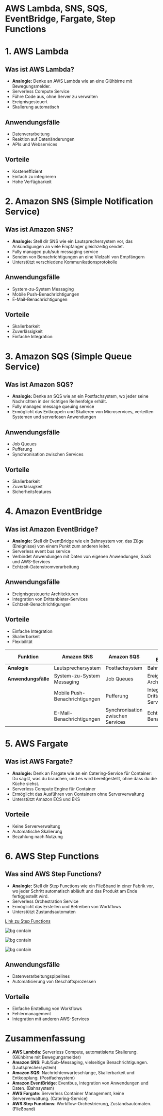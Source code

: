 # AWS Lambda, SNS, SQS, EventBridge, Fargate, Step Functions



# 1. AWS Lambda

## Was ist AWS Lambda?

- **Analogie:** Denke an AWS Lambda wie an eine Glühbirne mit Bewegungsmelder.
- Serverless Compute Service
- Führe Code aus, ohne Server zu verwalten
- Ereignisgesteuert
- Skalierung automatisch


## Anwendungsfälle

- Datenverarbeitung
- Reaktion auf Datenänderungen
- APIs und Webservices


## Vorteile

- Kosteneffizient
- Einfach zu integrieren
- Hohe Verfügbarkeit



# 2. Amazon SNS (Simple Notification Service)

## Was ist Amazon SNS?

- **Analogie:** Stell dir SNS wie ein Lautsprechersystem vor, das Ankündigungen an viele Empfänger gleichzeitig sendet.
- Fully managed pub/sub messaging service
- Senden von Benachrichtigungen an eine Vielzahl von Empfängern
- Unterstützt verschiedene Kommunikationsprotokolle


## Anwendungsfälle

- System-zu-System Messaging
- Mobile Push-Benachrichtigungen
- E-Mail-Benachrichtigungen


## Vorteile

- Skalierbarkeit
- Zuverlässigkeit
- Einfache Integration



# 3. Amazon SQS (Simple Queue Service)

## Was ist Amazon SQS?

- **Analogie:** Denke an SQS wie an ein Postfachsystem, wo jeder seine Nachrichten in der richtigen Reihenfolge erhält.
- Fully managed message queuing service
- Ermöglicht das Entkoppeln und Skalieren von Microservices, verteilten Systemen und serverlosen Anwendungen


## Anwendungsfälle

- Job Queues
- Pufferung
- Synchronisation zwischen Services


## Vorteile

- Skalierbarkeit
- Zuverlässigkeit
- Sicherheitsfeatures



# 4. Amazon EventBridge

## Was ist Amazon EventBridge?

- **Analogie:** Stell dir EventBridge wie ein Bahnsystem vor, das Züge (Ereignisse) von einem Punkt zum anderen leitet.
- Serverless event bus service
- Verbindet Anwendungen mit Daten von eigenen Anwendungen, SaaS und AWS-Services
- Echtzeit-Datenstromverarbeitung


## Anwendungsfälle

- Ereignisgesteuerte Architekturen
- Integration von Drittanbieter-Services
- Echtzeit-Benachrichtigungen


## Vorteile

- Einfache Integration
- Skalierbarkeit
- Flexibilität




| Funktion                | Amazon SNS                               | Amazon SQS                                | Amazon EventBridge                         |
|----------------------|------------------------------------------|-------------------------------------------|--------------------------------------------|
| **Analogie**            | Lautsprechersystem                       | Postfachsystem                           | Bahnsystem                                 |
| **Anwendungsfälle**     | System-zu-System Messaging             | Job Queues                             | Ereignisgesteuerte Architekturen        |
|                         | Mobile Push-Benachrichtigungen         |  Pufferung                              |  Integration von Drittanbieter-Services  |
|                         | E-Mail-Benachrichtigungen              | Synchronisation zwischen Services      | Echtzeit-Benachrichtigungen              |



# 5. AWS Fargate

## Was ist AWS Fargate?

- **Analogie:** Denk an Fargate wie an ein Catering-Service für Container: Du sagst, was du brauchen, und es wird bereitgestellt, ohne dass du die Küche siehst.
- Serverless Compute Engine für Container
- Ermöglicht das Ausführen von Containern ohne Serververwaltung
- Unterstützt Amazon ECS und EKS



## Vorteile

- Keine Serververwaltung
- Automatische Skalierung
- Bezahlung nach Nutzung



# 6. AWS Step Functions

## Was sind AWS Step Functions?

- **Analogie:** Stell dir Step Functions wie ein Fließband in einer Fabrik vor, wo jeder Schritt automatisch abläuft und das Produkt am Ende fertiggestellt wird.
- Serverless Orchestration Service
- Ermöglicht das Erstellen und Betreiben von Workflows
- Unterstützt Zustandsautomaten

[Link zu Step Functions](https://aws.amazon.com/de/blogs/aws/new-compute-database-messaging-analytics-and-machine-learning-integration-for-aws-step-functions/)


![bg contain](Bilder/image_real.png)



![bg contain](Bilder/image.png)



![bg contain](Bilder/step_running_1.png)


## Anwendungsfälle

- Datenverarbeitungspipelines
- Automatisierung von Geschäftsprozessen


## Vorteile

- Einfache Erstellung von Workflows
- Fehlermanagement
- Integration mit anderen AWS-Services



# Zusammenfassung

- **AWS Lambda**: Serverless Compute, automatisierte Skalierung. (Glühbirne mit Bewegungsmelder)
- **Amazon SNS**: Pub/Sub-Messaging, vielseitige Benachrichtigungen. (Lautsprechersystem)
- **Amazon SQS**: Nachrichtenwarteschlange, Skalierbarkeit und Entkopplung. (Postfachsystem)
- **Amazon EventBridge**: Eventbus, Integration von Anwendungen und Daten. (Bahnsystem)
- **AWS Fargate**: Serverless Container Management, keine Serververwaltung. (Catering-Service)
- **AWS Step Functions**: Workflow-Orchestrierung, Zustandsautomaten. (Fließband)